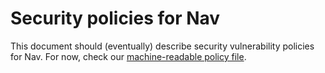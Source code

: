 # Security policies for Nav

This document should (eventually) describe security vulnerability policies for Nav. For now, check our [machine-readable policy file](https://www.nav.no/.well-known/security.txt).
